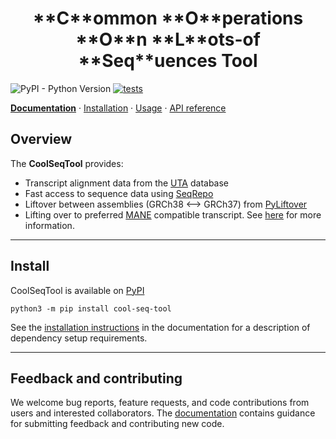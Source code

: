 <h1 align="center">
**C**ommon **O**perations **O**n **L**ots-of **Seq**uences Tool
</h1>

![PyPI - Python Version](https://img.shields.io/pypi/pyversions/cool-seq-tool?color=gr) [![tests](https://github.com/genomicmedlab/cool-seq-tool/actions/workflows/github-actions.yml/badge.svg)](https://github.com/genomicmedlab/cool-seq-tool/actions/workflows/github-actions.yml)

**[Documentation](#)** · [Installation](#) · [Usage](#) · [API reference](#)


## Overview

<!-- description -->
The **CoolSeqTool** provides:

  - Transcript alignment data from the [UTA](https://github.com/biocommons/uta) database
  - Fast access to sequence data using [SeqRepo](https://github.com/biocommons/biocommons.seqrepo)
  - Liftover between assemblies (GRCh38 <--> GRCh37) from [PyLiftover](https://github.com/konstantint/pyliftover)
  - Lifting over to preferred [MANE](https://www.ncbi.nlm.nih.gov/refseq/MANE/) compatible transcript. See [here]() for more information.
<!-- /description -->

---

## Install

CoolSeqTool is available on [PyPI](https://pypi.org/project/cool-seq-tool)

```shell
python3 -m pip install cool-seq-tool
```

See the [installation instructions](#) in the documentation for a description of dependency setup requirements.

---

## Feedback and contributing

We welcome bug reports, feature requests, and code contributions from users and interested collaborators. The [documentation](#) contains guidance for submitting feedback and contributing new code.
